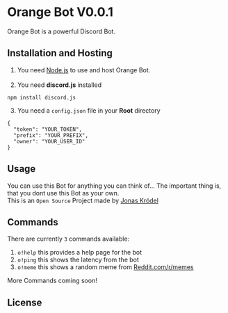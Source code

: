 # Orange Bot V0.0.1

Orange Bot is a powerful Discord Bot.

## Installation and Hosting

1) You need [Node.js](https://nodejs.org/) to use and host Orange Bot. </br>
   </br>
2) You need __discord.js__ installed

``npm install discord.js``

3) You need a ``config.json`` file in your __Root__ directory

````
{
  "token": "YOUR_TOKEN",
  "prefix": "YOUR_PREFIX",
  "owner": "YOUR_USER_ID"
}
````

## Usage

You can use this Bot for anything you can think of... The important thing is, that you dont use this Bot as your own.  
This is an ``Open Source`` Project made by [Jonas Krödel](https://github.com/jonaskroedel/)

## Commands

There are currently ``3`` commands available:
1) ``o!help`` this provides a help page for the bot
2) ``o!ping`` this shows the latency from the bot
3) ``o!meme`` this shows a random meme from [Reddit.com/r/memes](https://reddit.com/r/memes/)

More Commands coming soon!

## License
